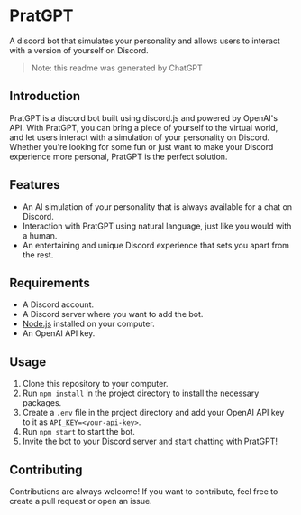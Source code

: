 # PratGPT
A discord bot that simulates your personality and allows users to interact with a version of yourself on Discord.
> Note: this readme was generated by ChatGPT

## Introduction
PratGPT is a discord bot built using discord.js and powered by OpenAI's API. With PratGPT, you can bring a piece of yourself to the virtual world, and let users interact with a simulation of your personality on Discord. Whether you're looking for some fun or just want to make your Discord experience more personal, PratGPT is the perfect solution.

## Features
- An AI simulation of your personality that is always available for a chat on Discord.
- Interaction with PratGPT using natural language, just like you would with a human.
- An entertaining and unique Discord experience that sets you apart from the rest.

## Requirements
- A Discord account.
- A Discord server where you want to add the bot.
- [Node.js](https://nodejs.org/) installed on your computer.
- An OpenAI API key.

## Usage
1. Clone this repository to your computer.
2. Run `npm install` in the project directory to install the necessary packages.
3. Create a `.env` file in the project directory and add your OpenAI API key to it as `API_KEY=<your-api-key>`.
4. Run `npm start` to start the bot.
5. Invite the bot to your Discord server and start chatting with PratGPT!

## Contributing
Contributions are always welcome! If you want to contribute, feel free to create a pull request or open an issue.

